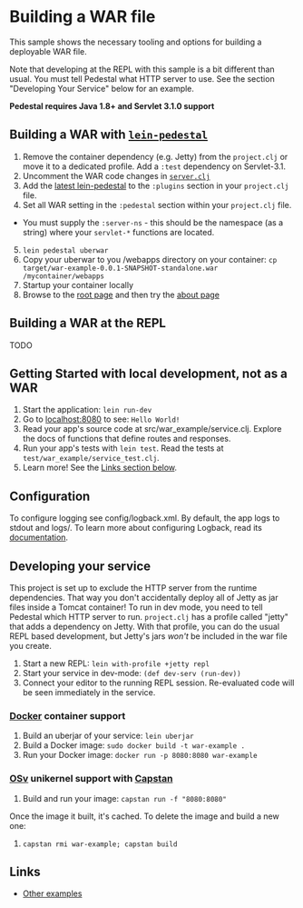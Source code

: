 # Building a WAR file

This sample shows the necessary tooling and options for building a deployable
WAR file.

Note that developing at the REPL with this sample is a bit different
than usual. You must tell Pedestal what HTTP server to use. See the
section "Developing Your Service" below for an example.

**Pedestal requires Java 1.8+ and Servlet 3.1.0 support**


## Building a WAR with [`lein-pedestal`](https://github.com/ohpauleez/lein-pedestal)

1. Remove the container dependency (e.g. Jetty) from the `project.clj` or move
   it to a dedicated profile.  Add a `:test` dependency on Servlet-3.1.
2. Uncomment the WAR code changes in [`server.clj`](https://github.com/pedestal/pedestal/blob/master/samples/war-example/src/war_example/server.clj#L39-L53)
3. Add the [latest lein-pedestal](https://clojars.org/ohpauleez/lein-pedestal)
   to the `:plugins` section in your `project.clj` file.
4. Set all WAR setting in the `:pedestal` section within your `project.clj` file.
 * You must supply the `:server-ns` - this should be the namespace (as a string)
   where your `servlet-*` functions are located.
5. `lein pedestal uberwar`
6. Copy your uberwar to you /webapps directory on your container: `cp target/war-example-0.0.1-SNAPSHOT-standalone.war /mycontainer/webapps`
7. Startup your container locally
8. Browse to the [root page](http://127.0.0.1:8080/war-example-0.0.1-SNAPSHOT-standalone/)
   and then try the [about page](http://127.0.0.1:8080/war-example-0.0.1-SNAPSHOT-standalone/about)


## Building a WAR at the REPL

TODO

## Getting Started with local development, not as a WAR

1. Start the application: `lein run-dev`
2. Go to [localhost:8080](http://localhost:8080/) to see: `Hello World!`
3. Read your app's source code at src/war_example/service.clj. Explore the docs of functions
   that define routes and responses.
4. Run your app's tests with `lein test`. Read the tests at `test/war_example/service_test.clj`.
5. Learn more! See the [Links section below](#links).


## Configuration

To configure logging see config/logback.xml. By default, the app logs to stdout and logs/.
To learn more about configuring Logback, read its [documentation](http://logback.qos.ch/documentation.html).


## Developing your service

This project is set up to exclude the HTTP server from the runtime
dependencies. That way you don't accidentally deploy all of Jetty as
jar files inside a Tomcat container! To run in dev mode, you need to
tell Pedestal which HTTP server to run. `project.clj` has a profile
called "jetty" that adds a dependency on Jetty. With that profile, you
can do the usual REPL based development, but Jetty's jars _won't_ be
included in the war file you create.

1. Start a new REPL: `lein with-profile +jetty repl`
2. Start your service in dev-mode: `(def dev-serv (run-dev))`
3. Connect your editor to the running REPL session.
   Re-evaluated code will be seen immediately in the service.

### [Docker](https://www.docker.com/) container support

1. Build an uberjar of your service: `lein uberjar`
2. Build a Docker image: `sudo docker build -t war-example .`
3. Run your Docker image: `docker run -p 8080:8080 war-example`

### [OSv](http://osv.io/) unikernel support with [Capstan](http://osv.io/capstan/)

1. Build and run your image: `capstan run -f "8080:8080"`

Once the image it built, it's cached.  To delete the image and build a new one:

1. `capstan rmi war-example; capstan build`


## Links
* [Other examples](https://github.com/pedestal/samples)
